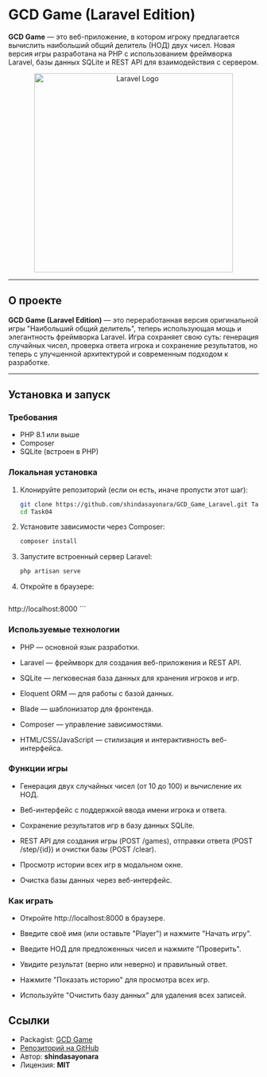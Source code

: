 # GCD Game (Laravel Edition)

**GCD Game** — это веб-приложение, в котором игроку предлагается вычислить наибольший общий делитель (НОД) двух чисел. Новая версия игры разработана на PHP с использованием фреймворка Laravel, базы данных SQLite и REST API для взаимодействия с сервером. 

<p align="center"><a href="https://laravel.com" target="_blank"><img src="https://raw.githubusercontent.com/laravel/art/master/logo-lockup/5%20SVG/2%20CMYK/1%20Full%20Color/laravel-logolockup-cmyk-red.svg" width="400" alt="Laravel Logo"></a></p>

---

## О проекте

**GCD Game (Laravel Edition)** — это переработанная версия оригинальной игры "Наибольший общий делитель", теперь использующая мощь и элегантность фреймворка Laravel. Игра сохраняет свою суть: генерация случайных чисел, проверка ответа игрока и сохранение результатов, но теперь с улучшенной архитектурой и современным подходом к разработке.

---

## Установка и запуск

### Требования
- PHP 8.1 или выше
- Composer
- SQLite (встроен в PHP)

### Локальная установка
1. Клонируйте репозиторий (если он есть, иначе пропусти этот шаг):
   ```bash
   git clone https://github.com/shindasayonara/GCD_Game_Laravel.git Task04
   cd Task04
   ```

2. Установите зависимости через Composer:
    ```bash
    composer install
    ```

3. Запустите встроенный сервер Laravel:
    ```bash
    php artisan serve
    ```

4. Откройте в браузере:
    ```bash
http://localhost:8000
    ```

### Используемые технологии
- PHP — основной язык разработки.

- Laravel — фреймворк для создания веб-приложения и REST API.

- SQLite — легковесная база данных для хранения игроков и игр.

- Eloquent ORM — для работы с базой данных.

- Blade — шаблонизатор для фронтенда.

- Composer — управление зависимостями.

- HTML/CSS/JavaScript — стилизация и интерактивность веб-интерфейса.


### Функции игры
- Генерация двух случайных чисел (от 10 до 100) и вычисление их НОД.

- Веб-интерфейс с поддержкой ввода имени игрока и ответа.

- Сохранение результатов игр в базу данных SQLite.

- REST API для создания игры (POST /games), отправки ответа (POST /step/{id}) и очистки базы (POST /clear).

- Просмотр истории всех игр в модальном окне.

- Очистка базы данных через веб-интерфейс.

### Как играть
- Откройте http://localhost:8000 в браузере.

- Введите своё имя (или оставьте "Player") и нажмите "Начать игру".

- Введите НОД для предложенных чисел и нажмите "Проверить".

- Увидите результат (верно или неверно) и правильный ответ.

- Нажмите "Показать историю" для просмотра всех игр.

- Используйте "Очистить базу данных" для удаления всех записей.


## Ссылки
- Packagist: [GCD Game](https://packagist.org/packages/shindasayonara/php_puchkin_iyu)
- [Репозиторий на GitHub](https://github.com/shindasayonara/GCD_Game_Laravel)
- Автор: **shindasayonara**
- Лицензия: **MIT**


